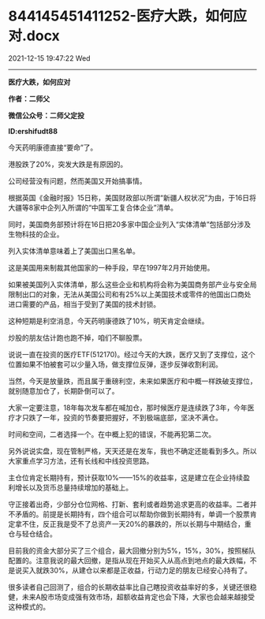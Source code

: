 # 844145451411252-医疗大跌，如何应对.docx

2021-12-15 19:47:22 Wed

----

__医疗大跌，如何应对__

__作者：二师父__

__微信公众号：二师父定投__

__ID:ershifudt88__

今天药明康德直接“要命”了。

港股跌了20%，突发大跌是有原因的。

公司经营没有问题，然而美国又开始搞事情。

根据英国《金融时报》15日称，美国财政部以所谓“新疆人权状况”为由，于16日将大疆等8家中企列入所谓的“中国军工复合体企业”清单。

同时，美国商务部预计将在16日把20多家中国企业列入“实体清单”包括部分涉及生物科技的企业。

列入实体清单意味着上了美国出口黑名单。

这是美国用来制裁其他国家的一种手段，早在1997年2月开始使用。

如果被美国列入实体清单，那么这些企业和机构将会称为美国商务部产业与安全局限制出口的对象，无法从美国公司和有25%以上美国技术或零件的他国出口商处进口需要的产品，相当于受到了美国的技术封锁。

这种短期是利空消息，今天药明康德跌了10%，明天肯定会继续。

炒股的朋友估计跑也跑不掉，咱们不聊股票。

说说一直在投资的医疗ETF\(512170\)。经过今天的大跌，医疗又到了支撑位，这个位置如果不怕被套可以少量入场，做支撑位反弹，逐步反弹收割利润。

当然，今天是放量跌，而且属于重磅利空，未来如果医疗和中概一样跌破支撑位，就别随意加仓了，长期卧倒可以了。

大家一定要注意，18年每次发车都在喊加仓，那时候医疗是连续跌了3年，今年医疗才只跌了一年，投资的节奏要把握好，不到极端底部，坚决不满仓。

时间和空间，二者选择一个。在中概上犯的错误，不能再犯第二次。

另外说说实盘，现在管制严格，天天还是在发车，我也不确定还能看到多久。所以大家重点学习方法，还有长线和中线投资思路。

主仓位肯定长期持有，预计获取10%——15%的收益率，这是建立在企业持续盈利增长以及货币总量持续增加的基础上。

守正接着出奇，少部分仓位网格、打新、套利或者趋势追求更高的收益率。二者并不矛盾的。前提是长期持有，四个组合可以帮助你做到长期持有，单调一个股票肯定拿不住，反正我是受不了总资产一天20%的暴跌的，所以长期与中期结合，重仓与轻仓结合。

目前我的资金大部分买了三个组合，最大回撤分别为5%，15%，30%，按照梯队配置的。注意我说的最大回撤，是指从现在开始买入从高点到地点的最大跌幅，不是说买入就跌30%，从建仓以来都是正收益，行动力足的朋友已经安心持有了。

很多读者自己回测了，组合的长期收益率比自己瞎投资收益率好的多，关键还很稳健，未来A股市场变成强有效市场，超额收益肯定也会下降，大家也会越来越接受这种模式的。

